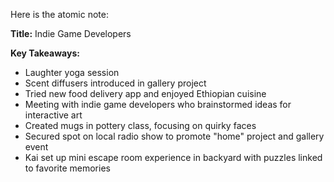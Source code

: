 Here is the atomic note:

**Title:** Indie Game Developers

**Key Takeaways:**

* Laughter yoga session
* Scent diffusers introduced in gallery project
* Tried new food delivery app and enjoyed Ethiopian cuisine
* Meeting with indie game developers who brainstormed ideas for interactive art
* Created mugs in pottery class, focusing on quirky faces
* Secured spot on local radio show to promote "home" project and gallery event
* Kai set up mini escape room experience in backyard with puzzles linked to favorite memories